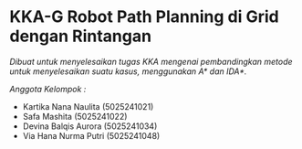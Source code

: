 # KKA-G Robot Path Planning di Grid dengan Rintangan

_Dibuat untuk menyelesaikan tugas KKA mengenai pembandingkan metode untuk menyelesaikan suatu kasus, menggunakan A* dan IDA*._

*Anggota Kelompok :*
- Kartika Nana Naulita (5025241021)
- Safa Mashita (5025241022)
- Devina Balqis Aurora (5025241034)
- Via Hana Nurma Putri (5025241048)
